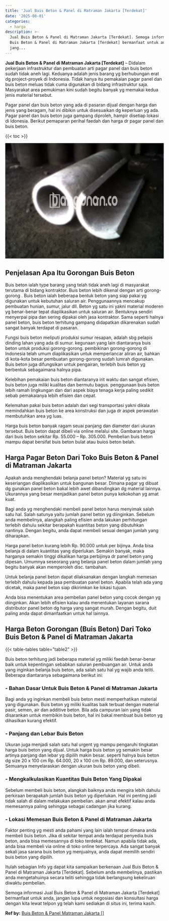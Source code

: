 ```yaml
---
title: 'Jual Buis Beton & Panel di Matraman Jakarta [Terdekat]'
date: '2025-08-01'
categories:
  - harga
description: >-
  Jual Buis Beton & Panel di Matraman Jakarta [Terdekat]. Semoga informasi Jual
  Buis Beton & Panel di Matraman Jakarta [Terdekat] bermanfaat untuk anda,
  jang...
---
```


**Jual Buis Beton & Panel di Matraman Jakarta \[Terdekat\]** – Didalam pekerjaan infrastruktur dan pembuatan arti pagar panel dan buis beton sudah tidak aneh lagi. Keduanya adalah jenis barang yg berhubungan erat dg project-proyek di Indonesia. Tidak hanya itu pemakaian pagar panel dan buis beton meluas tidak cuma digunakan di bidang infrastruktur saja. Masyarakat area pemukiman kini sudah begitu banyak yg memakai kedua jenis material tersebut.

Pagar panel dan buis beton yang ada di pasaran dijual dengan harga dan jenis yang beragam, hal ini dibikin untuk disesuaikan dg keperluan yg ada. Pagar panel dan buis beton juga gampang diproleh, hampir disetiap lokasi di Idonesia. Berikut pemaparan perihal faedah dan harga dr pagar panel dan buis beton.

{{< toc >}}

![Jual Buis Beton & Panel di Matraman Jakarta [Terdekat]](/images/jual-panel-buis-beton-murah-33.png)

## Penjelasan Apa Itu Gorongan Buis Beton

Buis beton ialah type barang yang telah tidak aneh lagi di masyarakat terutama di bidang kontraktor. Buis beton lebih dikenal dengan arti gorong-gorong . Buis beton ialah beberapa bentuk beton yang siap pakai yg digunakan untuk kebutuhan saluran air. Penggunaannya mencakup pembuatan hunian, sumur, jalur dll. Beton yg satu ini yakni material moderen yg benar-benar tepat diaplikasikan untuk saluran air. Bentuknya sendiri menyerpai pipa dan sering dipakai oleh jasa kontraktor. Sama seperti halnya panel beton, buis beton terhitung gampang didapatkan dikarenakan sudah sangat banyak terdapat di pasaran.

Fungsi buis beton meliputi produksi sumur resapan, adalah sbg pelapis dinding lahan yang ada di sumur. kegunaan yang lain diantaranya buis beton untuk produksi gorong-gorong. pembikinan gorong-gorong di Indonesia telah umum diaplikasikan untuk memperlancar aliran air, bahkan di kota-kota besar pembuatan gorong-gorong sudah lumrah digunakan. Buis beton juga difungsikan untuk pengairan, terlebih buis beton yg berbentuk sebagaimana halnya pipa.

Kelebihan pemakaian buis beton diantaranya irit waktu dan sangat efisien, buis beton juga miliki kualitas dan bermutu bagus. penggunaan buis beton lebih ramah lingkungan dan dari aspek biaya tenaga kerja paling sedikit sebab pemakaianya lebih efisien dan cepat.

Kelemahan pakai buis beton adalah dari segi transportasi yakni dikala memindahkan buis beton ke area konstruksi dan juga dr aspek perawatan membutuhkan area yg luas.

Harga buis beton banyak ragam seuai panjang dan diameter dari ukuran tersebut. Buis beton dapat dibeli via online melalui site. Gambaran harga dari buis beton sekitar Rp. 55.000 – Rp. 305.000. Pembelian buis beton mampu dapat bersifat buis beton bulat atau buios beton belah.

## Harga Pagar Beton Dari Toko Buis Beton & Panel di Matraman Jakarta

Apakah anda menghendaki belanja panel beton? Material yg satu ini keseriangan diaplikasikan untuk bangunan besar. Dimana pagar yg dibuat dg gunakan panel beton bakal lebih awet dibandingkan dg material lainnya. Ukurannya yang besar menjadikan panel beton punya kekokohan yg amat kuat.

Bagi anda yg menghendaki membeli panel beton harus menyimak salah satu hal. Salah satunya yaitu jumlah panel beton yg diinginkan. Sebelum anda membelinya, alangkah paling efisien anda lakukan perhitungan terlebih dahulu sekitar berapakah kuantitas beton yang dibutuhkan nantinya. Dengan begitu, anda dapat membeli sesuai dengan jumlah yang diharapkan.

Harga panel beton kurang lebih Rp. 90.000 untuk per bijinya. Anda bisa belanja di dalam kuantitas yang diperlukan. Semakin banyak, maka harganya semakin tinggi dikalikan harga perbijinya dr panel beton yang dipesan. Umumnya seseorang yang belanja panel beton dalam jumlah yang begitu banyak akan memperoleh disc. tambahan.

Untuk belanja panel beton dapat dilaksanakan dengan langkah memesan terlebih dahulu kepada jasa pembuatan panel beton. Apabila telah ada yang dicetak, maka panel beton siap dikirimkan ke lokasi tujuan.

Anda bisa menentukan area pembelian panel beton yang cocok dengan yg diinginkan. Akan lebih efisien kalau anda menentukan layanan sarana distributor panel beton dg harga yang sangat murah. Dengan begitu, duit paling anda dapat dimanfaatkan untuk hal lainnya.

## Harga Beton Gorongan (Buis Beton) Dari Toko Buis Beton & Panel di Matraman Jakarta

{{< table-tables table="table2" >}}

Buis beton terhitung jadi beberapa material yg miliki faedah benar-benar baik untuk kepentingan sebabkan saluran pembuangan air. Untuk anda yang inginkan belanja buis beton, ada salah satu hal yg wajib anda teliti. Beberapa diantaranya sebagaimana berikut ini:

### \- Bahan Dasar Untuk Buis Beton & Panel di Matraman Jakarta

Bagi anda yg inginkan membeli buis beton mesti memperhatikan material yang digunakan. Buis beton yg miliki kualitas baik terbuat dengan material pasir, semen, air dan additive beton. Bila ada campuran lain yang tidak disarankan untuk membikin buis beton, hal ini bakal membuat buis beton yg dihasilkan kurang efektif.

### \- Panjang dan Lebar Buis Beton

Ukuran juga menjadi salah satu hal urgent yg mampu pengaruhi tingkatan harga buis beton yang dijual. Untuk harga buis beton yg semakin besar artinya panjang dan lebar yg dipilih makin besar. seperti halnya buis beton dg size 20 x 100 cm Rp. 64.000, 20 x 100 cm Rp. 89.000, dan seterusnya. Semuanya menyelaraskan dengan ukuran buis beton yang dibeli.

### \- Mengkalkulasikan Kuantitas Buis Beton Yang Dipakai

Sebelum membeli buis beton, alangkah baiknya anda mengira lebih dahulu perkiraan berapakah jumlah buis beton yg diperlukan. Hal ini penting jadi tidak salah di dalam melakukan pembelian. akan amat efektif kalau anda memesannya paling sehingga sebagai cadangan jika kurang.

### \- Lokasi Memesan Buis Beton & Panel di Matraman Jakarta

Faktor penting yg mesti anda pahami yang lain ialah tempat dimana anda membeli buis beton. Jika di sekitar tempat anda terdapat penyedia buis beton, anda bisa memesannya di toko terdekat. Namun apabila tidak ada, anda bisa membeli via online di toko online terpercaya. Ada sangat banyak sekali jasa sarana buis beton yg menjualnya, anda dapat memilih sendiri buis beton yang dipilih.

Itulah sebagian Info yg dapat kita sampaikan berkenaan Jual Buis Beton & Panel di Matraman Jakarta \[Terdekat\]. Sebelum anda membelinya, pastikan anda mengetahuinya secara teliti sehingga tidak berlangsung kekeliruan diwaktu pembelian.

Semoga informasi Jual Buis Beton & Panel di Matraman Jakarta \[Terdekat\] bermanfaat untuk anda, jangan lupa untuk negosiasi dan konsultasi harga dengan kita lewat telpon yg telah kami sediakan di situs ini, terima kasih.

**Ref by:** [Buis Beton & Panel Matraman Jakarta []](https://id.wikipedia.org/wiki/Buis)

